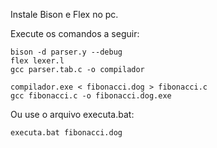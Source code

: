 Instale Bison e Flex no pc.

Execute os comandos a seguir:

```
bison -d parser.y --debug
flex lexer.l 
gcc parser.tab.c -o compilador

compilador.exe < fibonacci.dog > fibonacci.c
gcc fibonacci.c -o fibonacci.dog.exe
```

Ou use o arquivo executa.bat:

```
executa.bat fibonacci.dog
```
